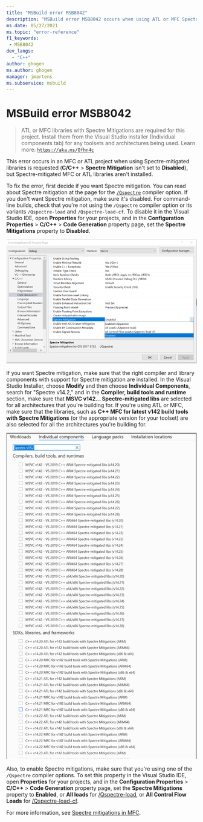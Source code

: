 ```yaml
---
title: "MSBuild error MSB8042"
description: "MSBuild error MSB8042 occurs when using ATL or MFC Spectre-mitigated libraries is requested, but Spectre-mitigated ATL or MFC libraries aren't installed."
ms.date: 05/27/2021
ms.topic: "error-reference"
f1_keywords:
 - MSB8042
dev_langs:
  - "C++"
author: ghogen
ms.author: ghogen
manager: jmartens
ms.subservice: msbuild
---
```

# MSBuild error MSB8042

> ATL or MFC libraries with Spectre Mitigations are required for this project. Install them from the Visual Studio installer (Individual components tab) for any toolsets and architectures being used. Learn more: [`https://aka.ms/Ofhn4c`](https://aka.ms/Ofhn4c)

This error occurs in an MFC or ATL project when using Spectre-mitigated libraries is requested (**C/C++** > **Spectre Mitigation** isn't set to **Disabled**), but Spectre-mitigated MFC or ATL libraries aren't installed.

To fix the error, first decide if you want Spectre mitigation. You can read about Spectre mitigation at the page for the [`/Qspectre`](/cpp/build/reference/qspectre) compiler option. If you don't want Spectre mitigation, make sure it's disabled. For command-line builds, check that you're not using the `/Qspectre` compiler option or its variants `/Qspectre-load` and `/Qspectre-load-cf`. To disable it in the Visual Studio IDE, open **Properties** for your projects, and in the **Configuration Properties** > **C/C++** > **Code Generation** property page, set the **Spectre Mitigations** property to **Disabled**.

![Disable Spectre mitigations in the IDE](../media/errors/spectre-disable.png)

 If you want Spectre mitigation, make sure that the right compiler and library components with support for Spectre mitigation are installed. In the Visual Studio Installer, choose **Modify** and then choose **Individual Components**, search for "Spectre v14.2," and in the **Compiler, build tools and runtime** section, make sure that **MSVC v142… Spectre-mitigated libs** are selected for all architectures that you're building for. If you're using ATL or MFC, make sure that the libraries, such as **C++ MFC for latest v142 build tools with Spectre Mitigations** (or the appropriate version for your toolset) are also selected for all the architectures you're building for.

![Installing the Spectre mitigations library](../media/errors/spectre-install-components.png)

Also, to enable Spectre mitigations, make sure that you're using one of the `/Qspectre` compiler options. To set this property in the Visual Studio IDE, open **Properties** for your projects, and in the **Configuration Properties** > **C/C++** > **Code Generation** property page, set the **Spectre Mitigations** property to **Enabled**, or **All loads** for [/Qspectre-load](/cpp/build/reference/qspectre-load), or **All Control Flow Loads** for [/Qspectre-load-cf](/cpp/build/reference/qspectre-load-cf).

For more information, see [Spectre mitigations in MFC](https://devblogs.microsoft.com/cppblog/spectre-mitigations-in-msvc/).
